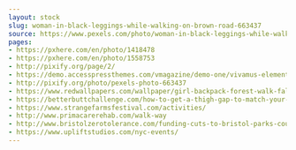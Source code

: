 ```yaml
---
layout: stock
slug: woman-in-black-leggings-while-walking-on-brown-road-663437
source: https://www.pexels.com/photo/woman-in-black-leggings-while-walking-on-brown-road-663437/
pages:
- https://pxhere.com/en/photo/1418478
- https://pxhere.com/en/photo/1558753
- http://pixify.org/page/2/
- https://demo.accesspressthemes.com/vmagazine/demo-one/vivamus-elementum-semper-nisi-aenean-vulputate/
- http://pixify.org/photo/pexels-photo-663437
- https://www.redwallpapers.com/wallpaper/girl-backpack-forest-walk-fall-free-stock-photo-image-wallpaper
- https://betterbuttchallenge.com/how-to-get-a-thigh-gap-to-match-your-perfect-butt/girl-walking-thigh-gap/
- https://www.strangefarmsfestival.com/activities/
- http://www.primacarerehab.com/walk-way
- http://www.bristolzerotolerance.com/funding-cuts-to-bristol-parks-could-affect-the-safety-of-women-and-girls/
- https://www.upliftstudios.com/nyc-events/
---
```

